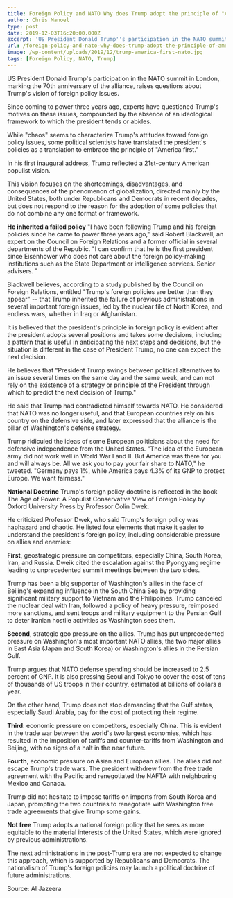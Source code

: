 ```yaml
---
title: Foreign Policy and NATO Why does Trump adopt the principle of "America first"?
author: Chris Manoel
type: post
date: 2019-12-03T16:20:00.000Z
excerpt: 'US President Donald Trump''s participation in the NATO summit in London, marking the 70th anniversary of the alliance'
url: /foreign-policy-and-nato-why-does-trump-adopt-the-principle-of-america-first/
image: /wp-content/uploads/2019/12/trump-america-first-nato.jpg
tags: [Foreign Policy, NATO, Trump]
---
```


US President Donald Trump's participation in the NATO summit in London, marking the 70th anniversary of the alliance, raises questions about Trump's vision of foreign policy issues.

Since coming to power three years ago, experts have questioned Trump's motives on these issues, compounded by the absence of an ideological framework to which the president tends or abides.

While "chaos" seems to characterize Trump's attitudes toward foreign policy issues, some political scientists have translated the president's policies as a translation to embrace the principle of "America first."

In his first inaugural address, Trump reflected a 21st-century American populist vision.

This vision focuses on the shortcomings, disadvantages, and consequences of the phenomenon of globalization, directed mainly by the United States, both under Republicans and Democrats in recent decades, but does not respond to the reason for the adoption of some policies that do not combine any one format or framework.

**He inherited a failed policy**
"I have been following Trump and his foreign policies since he came to power three years ago," said Robert Blackwell, an expert on the Council on Foreign Relations and a former official in several departments of the Republic. "I can confirm that he is the first president since Eisenhower who does not care about the foreign policy-making institutions such as the State Department or intelligence services. Senior advisers. "

Blackwell believes, according to a study published by the Council on Foreign Relations, entitled "Trump's foreign policies are better than they appear" -- that Trump inherited the failure of previous administrations in several important foreign issues, led by the nuclear file of North Korea, and endless wars, whether in Iraq or Afghanistan.

It is believed that the president's principle in foreign policy is evident after the president adopts several positions and takes some decisions, including a pattern that is useful in anticipating the next steps and decisions, but the situation is different in the case of President Trump, no one can expect the next decision.

He believes that "President Trump swings between political alternatives to an issue several times on the same day and the same week, and can not rely on the existence of a strategy or principle of the President through which to predict the next decision of Trump."

He said that Trump had contradicted himself towards NATO. He considered that NATO was no longer useful, and that European countries rely on his country on the defensive side, and later expressed that the alliance is the pillar of Washington's defense strategy.

Trump ridiculed the ideas of some European politicians about the need for defensive independence from the United States. "The idea of ​​the European army did not work well in World War I and II. But America was there for you and will always be. All we ask you to pay your fair share to NATO," he tweeted. "Germany pays 1%, while America pays 4.3% of its GNP to protect Europe. We want fairness."

**National Doctrine**
Trump's foreign policy doctrine is reflected in the book The Age of Power: A Populist Conservative View of Foreign Policy by Oxford University Press by Professor Colin Dwek.

He criticized Professor Dwek, who said Trump's foreign policy was haphazard and chaotic. He listed four elements that make it easier to understand the president's foreign policy, including considerable pressure on allies and enemies:

**First**, geostrategic pressure on competitors, especially China, South Korea, Iran, and Russia. Dweik cited the escalation against the Pyongyang regime leading to unprecedented summit meetings between the two sides.

Trump has been a big supporter of Washington's allies in the face of Beijing's expanding influence in the South China Sea by providing significant military support to Vietnam and the Philippines. Trump canceled the nuclear deal with Iran, followed a policy of heavy pressure, reimposed more sanctions, and sent troops and military equipment to the Persian Gulf to deter Iranian hostile activities as Washington sees them.

**Second**, strategic geo pressure on the allies. Trump has put unprecedented pressure on Washington's most important NATO allies, the two major allies in East Asia (Japan and South Korea) or Washington's allies in the Persian Gulf.

Trump argues that NATO defense spending should be increased to 2.5 percent of GNP. It is also pressing Seoul and Tokyo to cover the cost of tens of thousands of US troops in their country, estimated at billions of dollars a year.

On the other hand, Trump does not stop demanding that the Gulf states, especially Saudi Arabia, pay for the cost of protecting their regime.

**Third**: economic pressure on competitors, especially China. This is evident in the trade war between the world's two largest economies, which has resulted in the imposition of tariffs and counter-tariffs from Washington and Beijing, with no signs of a halt in the near future.

**Fourth**, economic pressure on Asian and European allies. The allies did not escape Trump's trade wars. The president withdrew from the free trade agreement with the Pacific and renegotiated the NAFTA with neighboring Mexico and Canada.

Trump did not hesitate to impose tariffs on imports from South Korea and Japan, prompting the two countries to renegotiate with Washington free trade agreements that give Trump some gains.

**Not free**
Trump adopts a national foreign policy that he sees as more equitable to the material interests of the United States, which were ignored by previous administrations.

The next administrations in the post-Trump era are not expected to change this approach, which is supported by Republicans and Democrats. The nationalism of Trump's foreign policies may launch a political doctrine of future administrations.

Source: Al Jazeera
